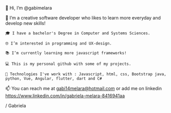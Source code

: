  👋 Hi, I’m @gabimelara

 💞️ I’m a creative software developer who likes to learn more everyday and develop new skills!
 
	🎓 I have a bachelor's Degree in Computer and Systems Sciences.
 
	🤓 I’m interested in programming and UX-design. 
 
	📚 I’m currently learning more javascript frameworks! 
 
	💻 This is my personal github with some of my projects. 
	
	🌱 Technologies I've work with : Javascript, html, css, Bootstrap java, python, Vue, Angular, flutter, dart and C#
	
	

 📫 You can reach me at gabi14melara@hotmail.com or add me on linkedin https://www.linkedin.com/in/gabriela-melara-8416941aa 

/ Gabriela 
